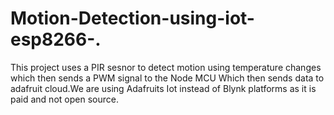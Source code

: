 # Motion-Detection-using-iot-esp8266-.
This project uses a PIR sesnor to detect motion using temperature changes which then sends a PWM signal to the Node MCU Which then sends data to adafruit cloud.We are using Adafruits Iot instead of Blynk platforms as it is paid and not open source.
